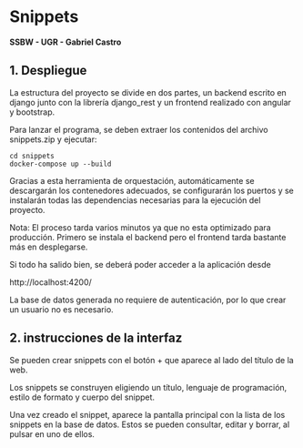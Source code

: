 # Snippets 
**SSBW - UGR - Gabriel Castro**

## 1. Despliegue
La estructura del proyecto se divide en dos partes, un backend escrito en django junto con la librería django_rest y un frontend realizado con angular y bootstrap.

Para lanzar el programa, se deben extraer los contenidos del archivo snippets.zip y ejecutar:

```
cd snippets
docker-compose up --build

```

Gracias a esta herramienta de orquestación, automáticamente se descargarán los contenedores adecuados, se configurarán los puertos y se instalarán todas las dependencias necesarias para la ejecución del proyecto. 

Nota: El proceso tarda varios minutos ya que no esta optimizado para producción. Primero se instala el backend pero el frontend tarda bastante más en desplegarse.

Si todo ha salido bien, se deberá poder acceder a la aplicación desde 

http://localhost:4200/

La base de datos generada no requiere de autenticación, por lo que crear un usuario no es necesario.

## 2. instrucciones de la interfaz

Se pueden crear snippets con el botón + que aparece al lado del título de la web.

Los snippets se construyen eligiendo un título, lenguaje de programación, estilo de formato y cuerpo del snippet.

Una vez creado el snippet, aparece la pantalla principal con la lista de los snippets en la base de datos. Estos se pueden consultar, editar y borrar, al pulsar en uno de ellos.


